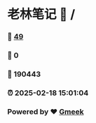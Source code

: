 # 老林笔记 :link: / 
### :page_facing_up: [49](//tag.html) 
### :speech_balloon: 0 
### :hibiscus: 190443 
### :alarm_clock: 2025-02-18 15:01:04 
### Powered by :heart: [Gmeek](https://github.com/Meekdai/Gmeek)
